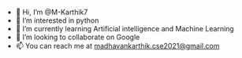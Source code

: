 - 👋 Hi, I’m @M-Karthik7
- 👀 I’m interested in python
- 🌱 I’m currently learning Artificial intelligence and Machine Learning
- 💞️ I’m looking to collaborate on Google
- 📫 You can reach me at madhavankarthik.cse2021@gmail.com


